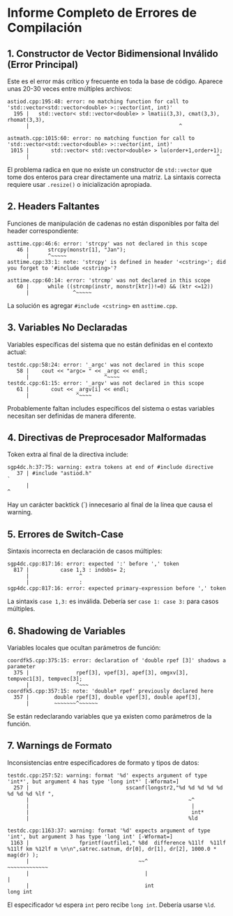 # Informe Completo de Errores de Compilación

## **1. Constructor de Vector Bidimensional Inválido (Error Principal)**

Este es el error más crítico y frecuente en toda la base de código. Aparece unas 20-30 veces entre múltiples archivos:

```
astiod.cpp:195:48: error: no matching function for call to 'std::vector<std::vector<double> >::vector(int, int)'
  195 |   std::vector< std::vector<double> > lmatii(3,3), cmat(3,3), rhomat(3,3),
      |                                                ^
```

```
astmath.cpp:1015:60: error: no matching function for call to 'std::vector<std::vector<double> >::vector(int, int)'
 1015 |       std::vector< std::vector<double> > lu(order+1,order+1);
      |                                                            ^
```

El problema radica en que no existe un constructor de `std::vector` que tome dos enteros para crear directamente una matriz. La sintaxis correcta requiere usar `.resize()` o inicialización apropiada.

## **2. Headers Faltantes**

Funciones de manipulación de cadenas no están disponibles por falta del header correspondiente:

```
asttime.cpp:46:6: error: 'strcpy' was not declared in this scope
   46 |      strcpy(monstr[1], "Jan");
      |      ^~~~~~
asttime.cpp:33:1: note: 'strcpy' is defined in header '<cstring>'; did you forget to '#include <cstring>'?
```

```
asttime.cpp:60:14: error: 'strcmp' was not declared in this scope
   60 |      while ((strcmp(instr, monstr[ktr])!=0) && (ktr <=12))
      |              ^~~~~~
```

La solución es agregar `#include <cstring>` en `asttime.cpp`.

## **3. Variables No Declaradas**

Variables específicas del sistema que no están definidas en el contexto actual:

```
testdc.cpp:58:24: error: '_argc' was not declared in this scope
   58 |    cout << "argc= " << _argc << endl;
      |                        ^~~~~
testdc.cpp:61:15: error: '_argv' was not declared in this scope
   61 |       cout << _argv[i] << endl;
      |               ^~~~~
```

Probablemente faltan includes específicos del sistema o estas variables necesitan ser definidas de manera diferente.

## **4. Directivas de Preprocesador Malformadas**

Token extra al final de la directiva include:

```
sgp4dc.h:37:75: warning: extra tokens at end of #include directive
   37 | #include "astiod.h"                                                       `
      |                                                                           ^
```

Hay un carácter backtick (`) innecesario al final de la línea que causa el warning.

## **5. Errores de Switch-Case**

Sintaxis incorrecta en declaración de casos múltiples:

```
sgp4dc.cpp:817:16: error: expected ':' before ',' token
  817 |          case 1,3 : indobs= 2;
      |                ^
      |                :
sgp4dc.cpp:817:16: error: expected primary-expression before ',' token
```

La sintaxis `case 1,3:` es inválida. Debería ser `case 1: case 3:` para casos múltiples.

## **6. Shadowing de Variables**

Variables locales que ocultan parámetros de función:

```
coordfk5.cpp:375:15: error: declaration of 'double rpef [3]' shadows a parameter
  375 |               rpef[3], vpef[3], apef[3], omgxv[3], tempvec1[3], tempvec[3];
      |               ^~~~
coordfk5.cpp:357:15: note: 'double* rpef' previously declared here
  357 |        double rpef[3], double vpef[3], double apef[3],
      |        ~~~~~~~^~~~~~~
```

Se están redeclarando variables que ya existen como parámetros de la función.

## **7. Warnings de Formato**

Inconsistencias entre especificadores de formato y tipos de datos:

```
testdc.cpp:257:52: warning: format '%d' expects argument of type 'int*', but argument 4 has type 'long int*' [-Wformat=]
  257 |                               sscanf(longstr2,"%d %d %d %d %d %d %d %d %lf ",
      |                                                   ~^
      |                                                    |
      |                                                    int*
      |                                                   %ld
```

```
testdc.cpp:1163:37: warning: format '%d' expects argument of type 'int', but argument 3 has type 'long int' [-Wformat=]
 1163 |                fprintf(outfile1," %8d  difference %11lf  %11lf  %11lf km %12lf m \n\n",satrec.satnum, dr[0], dr[1], dr[2], 1000.0 * mag(dr) );
      |                                   ~~^                                                  ~~~~~~~~~~~~~
      |                                     |                                                         |
      |                                     int                                                       long int
```

El especificador `%d` espera `int` pero recibe `long int`. Debería usarse `%ld`.